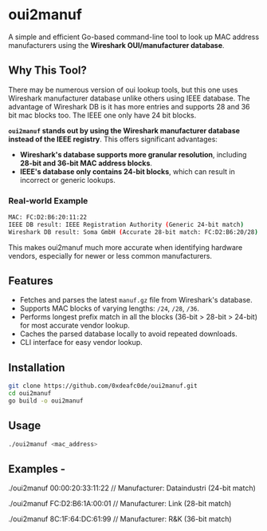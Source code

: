 # oui2manuf
A simple and efficient Go-based command-line tool to look up MAC address manufacturers using the **Wireshark OUI/manufacturer database**.

## Why This Tool?
There may be numerous version of oui lookup tools, but this one uses Wireshark manufacturer database unlike others using IEEE database.
The advantage of Wireshark DB is it has more entries and supports 28 and 36 bit mac blocks too. The IEEE one only have 24 bit blocks.

**`oui2manuf` stands out by using the Wireshark manufacturer database instead of the IEEE registry**. This offers significant advantages:

- **Wireshark's database supports more granular resolution**, including **28-bit and 36-bit MAC address blocks**.
- **IEEE's database only contains 24-bit blocks**, which can result in incorrect or generic lookups.

### Real-world Example

```bash
MAC: FC:D2:B6:20:11:22
IEEE DB result: IEEE Registration Authority (Generic 24-bit match)
Wireshark DB result: Soma GmbH (Accurate 28-bit match: FC:D2:B6:20/28)
```

This makes oui2manuf much more accurate when identifying hardware vendors, especially for newer or less common manufacturers.

## Features

- Fetches and parses the latest `manuf.gz` file from Wireshark's database.
- Supports MAC blocks of varying lengths: `/24`, `/28`, `/36`.
- Performs longest prefix match in all the blocks (36-bit > 28-bit > 24-bit) for most accurate vendor lookup.
- Caches the parsed database locally to avoid repeated downloads.
- CLI interface for easy vendor lookup.

## Installation
```bash
git clone https://github.com/0xdeafc0de/oui2manuf.git
cd oui2manuf
go build -o oui2manuf
```

## Usage
```bash
./oui2manuf <mac_address>
```

## Examples -

./oui2manuf 00:00:20:33:11:22   // Manufacturer: Dataindustri (24-bit match)

./oui2manuf FC:D2:B6:1A:00:01   // Manufacturer: Link (28-bit match)

./oui2manuf 8C:1F:64:DC:61:99   // Manufacturer: R&K (36-bit match)
